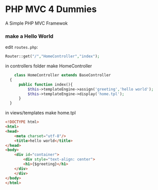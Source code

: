 PHP MVC 4 Dummies
===========

A Simple PHP MVC Framewok

### make a Hello World

edit `routes.php`:

```php
Router::get("/","HomeController","index");
```

in controllers folder make HomeController 

```php
	class HomeController extends BaseController
  {
      public function index(){
          $this->templateEngine->assign('greeting','hello world');
          $this->templateEngine->display('home.tpl');
      }  
  }
```
in views/templates make  home.tpl 

```html
<!DOCTYPE html>
<html>
<head>
    <meta charset="utf-8"/>
    <title>hello world</title>
</head>
<body>
    <div id="container">
        <div style="text-align: center">
        <h1>{$greeting}</h1>
    </div>
    </div>
</body>
</html>
```



